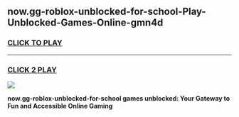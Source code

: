 
## now.gg-roblox-unblocked-for-school-Play-Unblocked-Games-Online-gmn4d
<h3>
<a href="https://premium76.site?title=now.gg-roblox-unblocked-for-school&ref=25A">CLICK TO PLAY</a></h3>
<hr>

<h3>
<a href="https://premium76.site?title=now.gg-roblox-unblocked-for-school&ref=25A">CLICK 2 PLAY</a>
  
</h3>

<a href="https://premium76.site?title=now.gg-roblox-unblocked-for-school&ref=25A"><img src="https://clearcache.store/games.png"></a>


**now.gg-roblox-unblocked-for-school games unblocked: Your Gateway to Fun and Accessible Online Gaming**
